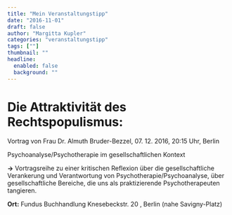 ```yaml
---
title: "Mein Veranstaltungstipp"
date: "2016-11-01"
draft: false
author: "Margitta Kupler"
categories: "veranstaltungstipp"
tags: [""]
thumbnail: ""
headline:
  enabled: false
  background: ""
---
```


# Die Attraktivität des Rechtspopulismus:

Vortrag von Frau Dr. Almuth Bruder-Bezzel, 07. 12. 2016, 20:15 Uhr, Berlin

Psychoanalyse/Psychotherapie im gesellschaftlichen Kontext

<!--more-->

**→** Vortragsreihe zu einer kritischen Reflexion über die gesellschaftliche
Verankerung und Verantwortung von Psychotherapie/Psychoanalyse, über
gesellschaftliche Bereiche, die uns als praktizierende Psychotherapeuten
tangieren.

**Ort:** Fundus Buchhandlung Knesebeckstr. 20 , Berlin (nahe Savigny-Platz)

